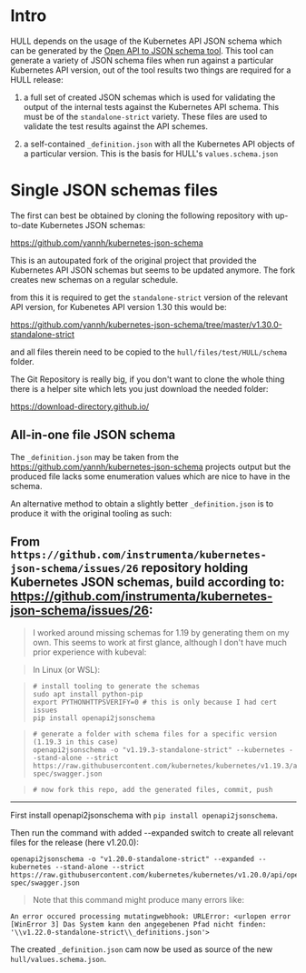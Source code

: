 # Intro 

HULL depends on the usage of the Kubernetes API JSON schema which can be generated by the [Open API to JSON schema tool](https://github.com/instrumenta/openapi2jsonschema). This tool can generate a variety of JSON schema files when run against a particular Kubernetes API version, out of the tool results two things are required for a HULL release:

1. a full set of created JSON schemas which is used for validating the output of the internal tests against the Kubernetes API schema. This must be of the `standalone-strict` variety. These files are used to validate the test results against the API schemes.

2. a self-contained `_definition.json` with all the Kubernetes API objects of a particular version. This is the basis for HULL's `values.schema.json`

# Single JSON schemas files

The first can best be obtained by cloning the following repository with up-to-date Kubernetes JSON schemas:

https://github.com/yannh/kubernetes-json-schema

This is an autoupated fork of the original project that provided the Kubernetes API JSON schemas but seems to be updated anymore. The fork creates new schemas on a regular schedule.

from this it is required to get the `standalone-strict` version of the relevant API version, for Kubenetes API version 1.30 this would be:

https://github.com/yannh/kubernetes-json-schema/tree/master/v1.30.0-standalone-strict

and all files therein need to be copied to the `hull/files/test/HULL/schema` folder.

The Git Repository is really big, if you don't want to clone the whole thing there is a helper site which lets you just download the needed folder:

https://download-directory.github.io/

## All-in-one file JSON schema

The `_definition.json` may be taken from the https://github.com/yannh/kubernetes-json-schema projects output but the produced file lacks some enumeration values which are nice to have in the schema. 

An alternative method to obtain a slightly better `_definition.json` is to produce it with the original tooling as such:

From `https://github.com/instrumenta/kubernetes-json-schema/issues/26` repository holding Kubernetes JSON schemas, build according to: https://github.com/instrumenta/kubernetes-json-schema/issues/26:
---

> I worked around missing schemas for 1.19 by generating them on my own. This seems to work at first glance, although I don't have much prior experience with kubeval:

> In Linux (or WSL):

>     # install tooling to generate the schemas
>     sudo apt install python-pip
>     export PYTHONHTTPSVERIFY=0 # this is only because I had cert issues
>     pip install openapi2jsonschema

>     # generate a folder with schema files for a specific version (1.19.3 in this case)
>     openapi2jsonschema -o "v1.19.3-standalone-strict" --kubernetes --stand-alone --strict https://raw.githubusercontent.com/kubernetes/kubernetes/v1.19.3/api/openapi-spec/swagger.json

>     # now fork this repo, add the generated files, commit, push

---

First install openapi2jsonschema with `pip install openapi2jsonschema`.

Then run the command with added --expanded switch to create all relevant files for the release (here v1.20.0):

    openapi2jsonschema -o "v1.20.0-standalone-strict" --expanded --kubernetes --stand-alone --strict https://raw.githubusercontent.com/kubernetes/kubernetes/v1.20.0/api/openapi-spec/swagger.json

> Note that this command might produce many errors like:

`An error occured processing mutatingwebhook: URLError: <urlopen error [WinError 3] Das System kann den angegebenen Pfad nicht finden: '\\v1.22.0-standalone-strict\\_definitions.json'>`

The created `_definition.json` cam now be used as source of the new `hull/values.schema.json`.